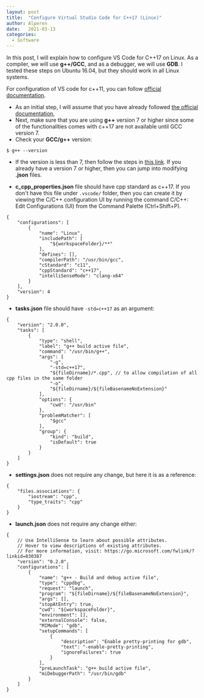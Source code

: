 ```yaml
---
layout: post
title:  "Configure Virtual Studio Code for C++17 (Linux)"
author: Alperen
date:   2021-03-13
categories:
  - Software
---
```


In this post, I will explain how to configure VS Code for C++17 on Linux. As a compiler, we will use **g++/GCC**, and as a debugger, we will use **GDB**. I tested these steps on Ubuntu 16.04, but they should work in all Linux systems.


For configuration of VS code for c++11, you can follow [official documentation](https://code.visualstudio.com/docs/cpp/config-linux).

* As an initial step, I will assume that you have already followed [the official documentation](https://code.visualstudio.com/docs/cpp/config-linux),  
* Next, make sure that you are using **g++** version 7 or higher since some of the functionalities comes with c++17 are not available until GCC version 7.
* Check your **GCC/g++** version:
```
$ g++ --version
```
* If the version is less than 7, then follow the steps in [this link](https://tuxamito.com/wiki/index.php/Installing_newer_GCC_versions_in_Ubuntu). If you already have a version 7 or higher, then you can jump into modifying **.json** files.

* **c_cpp_properties.json** file should have cpp standard as c++17. If you don't have this file under ```.vscode/``` folder, then you can create it by viewing the C/C++ configuration UI by running the command C/C++: Edit Configurations (UI) from the Command Palette (Ctrl+Shift+P).
```
{
    "configurations": [
        {
            "name": "Linux",
            "includePath": [
                "${workspaceFolder}/**"
            ],
            "defines": [],
            "compilerPath": "/usr/bin/gcc",
            "cStandard": "c11",
            "cppStandard": "c++17",
            "intelliSenseMode": "clang-x64"
        }
    ],
    "version": 4
}
```

* **tasks.json** file should have ```-std=c++17``` as an argument:
```
{
    "version": "2.0.0",
    "tasks": [
        {
            "type": "shell",
            "label": "g++ build active file",
            "command": "/usr/bin/g++",
            "args": [
                "-g",
                "-std=c++17",
                "${fileDirname}/*.cpp", // to allow compilation of all cpp files in the same folder
                "-o",
                "${fileDirname}/${fileBasenameNoExtension}"
            ],
            "options": {
                "cwd": "/usr/bin"
            },
            "problemMatcher": [
                "$gcc"
            ],
            "group": {
                "kind": "build",
                "isDefault": true
            }
        }
    ]
}
```

* **settings.json** does not require any change, but here it is as a reference:
```
{
    "files.associations": {
        "iostream": "cpp",
        "type_traits": "cpp"
    }
}
```

* **launch.json** does not require any change either:
```
{
    // Use IntelliSense to learn about possible attributes.
    // Hover to view descriptions of existing attributes.
    // For more information, visit: https://go.microsoft.com/fwlink/?linkid=830387
    "version": "0.2.0",
    "configurations": [
        {
            "name": "g++ - Build and debug active file",
            "type": "cppdbg",
            "request": "launch",
            "program": "${fileDirname}/${fileBasenameNoExtension}",
            "args": [],
            "stopAtEntry": true,
            "cwd": "${workspaceFolder}",
            "environment": [],
            "externalConsole": false,
            "MIMode": "gdb",
            "setupCommands": [
                {
                    "description": "Enable pretty-printing for gdb",
                    "text": "-enable-pretty-printing",
                    "ignoreFailures": true
                }
            ],
            "preLaunchTask": "g++ build active file",
            "miDebuggerPath": "/usr/bin/gdb"
        }
    ]
}
```

<center> 
  <script type='text/javascript' src='https://storage.ko-fi.com/cdn/widget/Widget_2.js'></script><script type='text/javascript' style="text-align:center">kofiwidget2.init('Buy Me a Coffee', '#e08428', 'V7V3IDOGW');kofiwidget2.draw();</script> 
</center>




